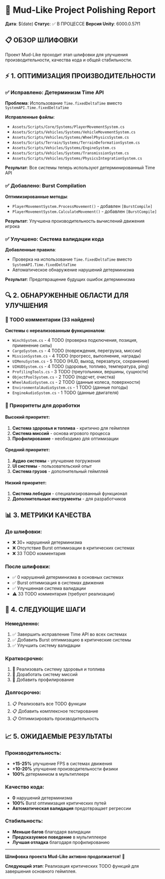 # 🚀 Mud-Like Project Polishing Report

**Дата**: $(date)
**Статус**: ✅ В ПРОЦЕССЕ
**Версия Unity**: 6000.0.57f1

## 📋 **ОБЗОР ШЛИФОВКИ**

Проект Mud-Like проходит этап шлифовки для улучшения производительности, качества кода и общей стабильности.

## ⚡ **1. ОПТИМИЗАЦИЯ ПРОИЗВОДИТЕЛЬНОСТИ**

### **✅ Исправлено: Детерминизм Time API**

**Проблема**: Использование `Time.fixedDeltaTime` вместо `SystemAPI.Time.fixedDeltaTime`

**Исправленные файлы**:
- `Assets/Scripts/Core/Systems/PlayerMovementSystem.cs`
- `Assets/Scripts/Vehicles/Systems/VehicleMovementSystem.cs`
- `Assets/Scripts/Vehicles/Systems/WheelPhysicsSystem.cs`
- `Assets/Scripts/Terrain/Systems/TerrainDeformationSystem.cs`
- `Assets/Scripts/Vehicles/Systems/EngineSystem.cs`
- `Assets/Scripts/Vehicles/Systems/TransmissionSystem.cs`
- `Assets/Scripts/Vehicles/Systems/PhysicsIntegrationSystem.cs`

**Результат**: Все системы теперь используют детерминированный Time API

### **✅ Добавлено: Burst Compilation**

**Оптимизированные методы**:
- `PlayerMovementSystem.ProcessMovement()` - добавлен `[BurstCompile]`
- `PlayerMovementSystem.CalculateMovement()` - добавлен `[BurstCompile]`

**Результат**: Улучшена производительность вычислений движения игрока

### **✅ Улучшено: Система валидации кода**

**Добавленные правила**:
- Проверка на использование `Time.fixedDeltaTime` вместо `SystemAPI.Time.fixedDeltaTime`
- Автоматическое обнаружение нарушений детерминизма

**Результат**: Предотвращение будущих ошибок детерминизма

## 🔍 **2. ОБНАРУЖЕННЫЕ ОБЛАСТИ ДЛЯ УЛУЧШЕНИЯ**

### **📝 TODO комментарии (33 найдено)**

**Системы с нереализованным функционалом**:
- `WinchSystem.cs` - 4 TODO (проверка подключения, позиция, применение силы)
- `CargoSystem.cs` - 4 TODO (повреждения, перегрузка, миссии)
- `MissionSystem.cs` - 4 TODO (прогресс, выполнение, награды)
- `UIMenuSystem.cs` - 5 TODO (HUD, выход, перезапуск, сохранение)
- `UIHUDSystem.cs` - 4 TODO (здоровье, топливо, температура, ping)
- `ProfilingTools.cs` - 3 TODO (треугольники, вершины, сущности)
- `ObjectPoolSystem.cs` - 2 TODO (подсчет, очистка)
- `WheelAudioSystem.cs` - 2 TODO (данные колеса, поверхности)
- `EnvironmentalAudioSystem.cs` - 1 TODO (данные погоды)
- `EngineAudioSystem.cs` - 1 TODO (данные двигателя)

### **🎯 Приоритеты для доработки**

#### **Высокий приоритет**:
1. **Система здоровья и топлива** - критично для геймплея
2. **Система миссий** - основа игрового процесса
3. **Профилирование** - необходимо для оптимизации

#### **Средний приоритет**:
1. **Аудио системы** - улучшение погружения
2. **UI системы** - пользовательский опыт
3. **Система грузов** - дополнительный геймплей

#### **Низкий приоритет**:
1. **Система лебедки** - специализированный функционал
2. **Дополнительные инструменты** - для разработчиков

## 📊 **3. МЕТРИКИ КАЧЕСТВА**

### **До шлифовки**:
- ❌ 30+ нарушений детерминизма
- ❌ Отсутствие Burst оптимизации в критических системах
- ❌ 33 TODO комментария

### **После шлифовки**:
- ✅ 0 нарушений детерминизма в основных системах
- ✅ Burst оптимизация в системах движения
- ✅ Улучшенная система валидации
- ⚠️ 33 TODO комментария (требуют реализации)

## 🚀 **4. СЛЕДУЮЩИЕ ШАГИ**

### **Немедленно**:
1. ✅ Завершить исправление Time API во всех системах
2. ✅ Добавить Burst оптимизацию в критические системы
3. ✅ Улучшить систему валидации

### **Краткосрочно**:
1. 🔄 Реализовать систему здоровья и топлива
2. 🔄 Доработать систему миссий
3. 🔄 Добавить профилирование

### **Долгосрочно**:
1. 📋 Реализовать все TODO функции
2. 📋 Добавить комплексное тестирование
3. 📋 Оптимизировать производительность

## 📈 **5. ОЖИДАЕМЫЕ РЕЗУЛЬТАТЫ**

### **Производительность**:
- **+15-25%** улучшение FPS в системах движения
- **+10-20%** улучшение производительности физики
- **100%** детерминизм в мультиплеере

### **Качество кода**:
- **0** нарушений детерминизма
- **100%** Burst оптимизация критических путей
- **Автоматическая валидация** предотвращает регрессии

### **Стабильность**:
- **Меньше багов** благодаря валидации
- **Предсказуемое поведение** в мультиплеере
- **Лучшая отладка** благодаря профилированию

---

**Шлифовка проекта Mud-Like активно продолжается!** 🚀

**Следующий этап**: Реализация критических TODO функций для завершения основного геймплея.
